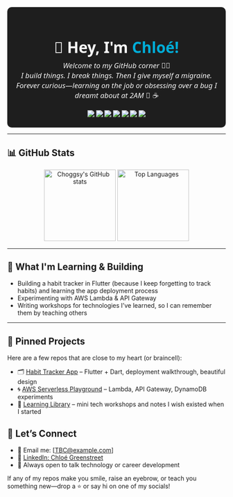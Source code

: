 <div align="center" style="padding: 20px; background-color: #1e1e1e; border-radius: 10px; color: #f5f5f5; font-family: 'Segoe UI', sans-serif;">

  <h1 style="font-size: 2.5em; margin-bottom: 0.2em;">👋 Hey, I'm <span style="color:#00ADD8;">Chloé!</span></h1>

  <p style="font-size: 1.2em; margin-top: 0; font-style: italic;">
    Welcome to my GitHub corner 👩‍💻<br>
    I build things. I break things. Then I give myself a migraine.<br>
    Forever curious—learning on the job or obsessing over a bug I dreamt about at 2AM 🐛 ☕
  </p>

  <div style="margin-top: 15px;">
    <img src="https://img.shields.io/badge/Java-17%2F21-007396?style=for-the-badge&logo=java&logoColor=white"/>
    <img src="https://img.shields.io/badge/Kotlin-0095D5?style=for-the-badge&logo=kotlin&logoColor=white"/>
    <img src="https://img.shields.io/badge/Flutter-02569B?style=for-the-badge&logo=flutter&logoColor=white"/>
    <img src="https://img.shields.io/badge/Dart-0175C2?style=for-the-badge&logo=dart&logoColor=white"/>
    <img src="https://img.shields.io/badge/AWS-232F3E?style=for-the-badge&logo=amazonaws&logoColor=white"/>
    <img src="https://img.shields.io/badge/Terraform-7B42BC?style=for-the-badge&logo=terraform&logoColor=white"/>
    <img src="https://img.shields.io/badge/Go-00ADD8?style=for-the-badge&logo=go&logoColor=white"/>
  </div>

</div>

---

## 📊 GitHub Stats

<div align="center">

  <img src="https://github-readme-stats.vercel.app/api?username=Choggsy&show_icons=true&theme=tokyonight" alt="Choggsy's GitHub stats" height="165" />
  <img src="https://github-readme-stats.vercel.app/api/top-langs/?username=Choggsy&layout=compact&theme=tokyonight" alt="Top Languages" height="165" />

</div>

---

## 🧠 What I'm Learning & Building

- Building a habit tracker in Flutter (because I keep forgetting to track habits) and learning the app deployment process
- Experimenting with AWS Lambda & API Gateway
- Writing workshops for technologies I’ve learned, so I can remember them by teaching others

---

## 📌 Pinned Projects

Here are a few repos that are close to my heart (or braincell):

- 🗂️ [Habit Tracker App](https://github.com/Choggsy/habit-tracker-flutter) – Flutter + Dart, deployment walkthrough, beautiful design
- 🌀 [AWS Serverless Playground](https://github.com/Choggsy/aws-serverless-lab) – Lambda, API Gateway, DynamoDB experiments
- 📘 [Learning Library](https://github.com/Choggsy/tech-workshops) – mini tech workshops and notes I wish existed when I started



## 💬 Let’s Connect

- 💌 Email me: [TBC@example.com]  
- 📎 [LinkedIn: Chloé Greenstreet](https://www.linkedin.com/in/chlo%C3%A9-greenstreet/)  
- 🤝 Always open to talk technology or career development

If any of my repos make you smile, raise an eyebrow, or teach you something new—drop a ⭐️ or say hi on one of my socials!
